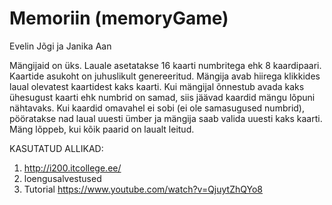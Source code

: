 # Memoriin (memoryGame)

Evelin Jõgi ja Janika Aan

Mängijaid on üks. Lauale asetatakse 16 kaarti numbritega ehk 8 kaardipaari. Kaartide asukoht on juhuslikult genereeritud. Mängija avab hiirega klikkides laual olevatest kaartidest kaks kaarti. Kui mängijal õnnestub avada kaks ühesugust kaarti ehk numbrid on samad, siis jäävad kaardid mängu lõpuni nähtavaks. Kui kaardid omavahel ei sobi (ei ole samasugused numbrid), pööratakse nad laual uuesti ümber ja mängija saab valida uuesti kaks kaarti. Mäng lõppeb, kui kõik paarid on laualt leitud.

KASUTATUD ALLIKAD:
1) http://i200.itcollege.ee/
2) loengusalvestused
3) Tutorial https://www.youtube.com/watch?v=QjuytZhQYo8